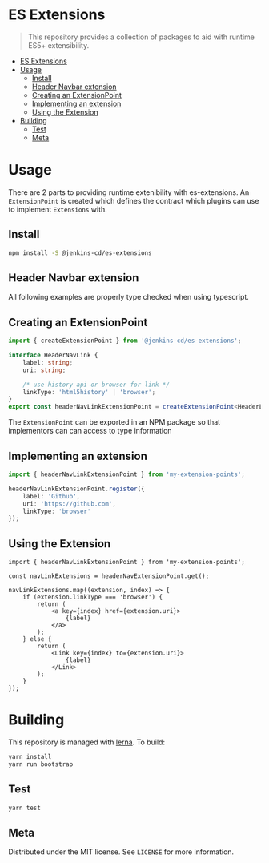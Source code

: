 # ES Extensions

> This repository provides a collection of packages to aid with runtime ES5+ extensibility.

-   [ES Extensions](#es-extensions)
-   [Usage](#usage)
    -   [Install](#install)
    -   [Header Navbar extension](#header-navbar-extension)
    -   [Creating an ExtensionPoint](#creating-an-extensionpoint)
    -   [Implementing an extension](#implementing-an-extension)
    -   [Using the Extension](#using-the-extension)
-   [Building](#building)
    -   [Test](#test)
    -   [Meta](#meta)

# Usage

There are 2 parts to providing runtime extenibility with es-extensions. An `ExtensionPoint` is created which defines the contract which plugins can use to implement `Extensions` with.

## Install

```sh
npm install -S @jenkins-cd/es-extensions
```

## Header Navbar extension

All following examples are properly type checked when using typescript.

## Creating an ExtensionPoint

```ts
import { createExtensionPoint } from '@jenkins-cd/es-extensions';

interface HeaderNavLink {
    label: string;
    uri: string;

    /* use history api or browser for link */
    linkType: 'html5history' | 'browser';
}
export const headerNavLinkExtensionPoint = createExtensionPoint<HeaderLink>('header.link');
```

The `ExtensionPoint` can be exported in an NPM package so that implementors can can access to type information

## Implementing an extension

```ts
import { headerNavLinkExtensionPoint } from 'my-extension-points';

headerNavLinkExtensionPoint.register({
    label: 'Github',
    uri: 'https://github.com',
    linkType: 'browser'
});
```

## Using the Extension

```tsx
import { headerNavLinkExtensionPoint } from 'my-extension-points';

const navLinkExtensions = headerNavExtensionPoint.get();

navLinkExtensions.map((extension, index) => {
    if (extension.linkType === 'browser') {
        return (
            <a key={index} href={extension.uri}>
                {label}
            </a>
        );
    } else {
        return (
            <Link key={index} to={extension.uri}>
                {label}
            </Link>
        );
    }
});
```

# Building

This repository is managed with [lerna](https://github.com/lerna/lerna). To build:

```sh
yarn install
yarn run bootstrap
```

## Test

```sh
yarn test
```

## Meta

Distributed under the MIT license. See `LICENSE` for more information.
